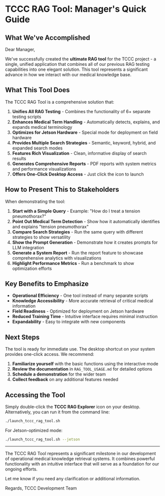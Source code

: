 # TCCC RAG Tool: Manager's Quick Guide

## What We've Accomplished

Dear Manager,

We've successfully created the **ultimate RAG tool** for the TCCC project - a single, unified application that combines all of our previous RAG testing capabilities into one elegant solution. This tool represents a significant advance in how we interact with our medical knowledge base.

## What This Tool Does

The TCCC RAG Tool is a comprehensive solution that:

1. **Unifies All RAG Testing** - Combines the functionality of 6+ separate testing scripts
2. **Enhances Medical Term Handling** - Automatically detects, explains, and expands medical terminology
3. **Optimizes for Jetson Hardware** - Special mode for deployment on field hardware
4. **Provides Multiple Search Strategies** - Semantic, keyword, hybrid, and expanded search modes
5. **Features Rich Visualization** - Clean, informative display of search results
6. **Generates Comprehensive Reports** - PDF reports with system metrics and performance visualizations
7. **Offers One-Click Desktop Access** - Just click the icon to launch

## How to Present This to Stakeholders

When demonstrating the tool:

1. **Start with a Simple Query** - Example: "How do I treat a tension pneumothorax?"
2. **Point Out Medical Term Detection** - Show how it automatically identifies and explains "tension pneumothorax"
3. **Compare Search Strategies** - Run the same query with different strategies to show versatility
4. **Show the Prompt Generation** - Demonstrate how it creates prompts for LLM integration
5. **Generate a System Report** - Run the report feature to showcase comprehensive analytics with visualizations
6. **Highlight Performance Metrics** - Run a benchmark to show optimization efforts

## Key Benefits to Emphasize

- **Operational Efficiency** - One tool instead of many separate scripts
- **Knowledge Accessibility** - More accurate retrieval of critical medical information
- **Field Readiness** - Optimized for deployment on Jetson hardware
- **Reduced Training Time** - Intuitive interface requires minimal instruction
- **Expandability** - Easy to integrate with new components

## Next Steps

The tool is ready for immediate use. The desktop shortcut on your system provides one-click access. We recommend:

1. **Familiarize yourself** with the basic functions using the interactive mode
2. **Review the documentation** in `RAG_TOOL_USAGE.md` for detailed options
3. **Schedule a demonstration** for the wider team
4. **Collect feedback** on any additional features needed

## Accessing the Tool

Simply double-click the **TCCC RAG Explorer** icon on your desktop. Alternatively, you can run it from the command line:

```bash
./launch_tccc_rag_tool.sh
```

For Jetson-optimized mode:

```bash
./launch_tccc_rag_tool.sh --jetson
```

---

The TCCC RAG Tool represents a significant milestone in our development of operational medical knowledge retrieval systems. It combines powerful functionality with an intuitive interface that will serve as a foundation for our ongoing efforts.

Let me know if you need any clarification or additional information.

Regards,
TCCC Development Team